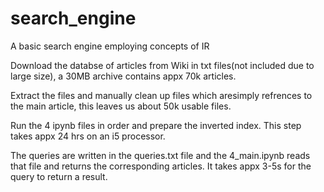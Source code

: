 # search_engine
A basic search engine employing concepts of IR

Download the databse of articles from Wiki in txt files(not included due to large size), a 30MB archive contains appx 70k articles.

Extract the files and manually clean up files which aresimply refrences to the main article, this leaves us about 50k usable files.

Run the 4 ipynb files in order and prepare the inverted index. This step takes appx 24 hrs on an i5 processor.  

The queries are written in the queries.txt file and the 4_main.ipynb reads that file and returns the corresponding articles. It takes appx 3-5s for the query to return a result. 
